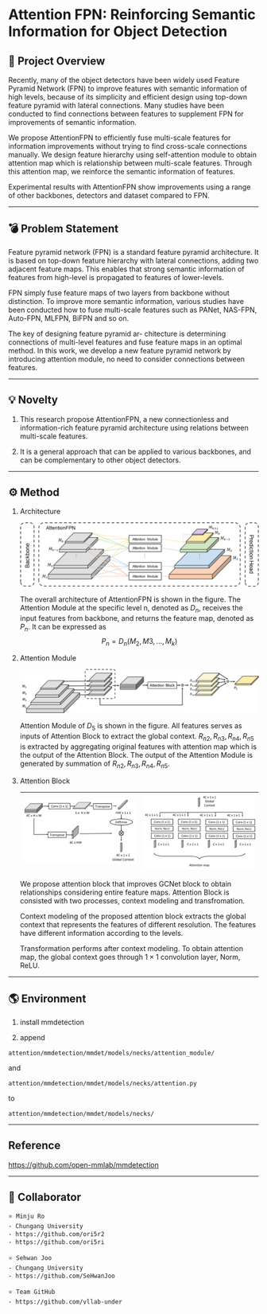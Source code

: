 # Attention FPN: Reinforcing Semantic Information for Object Detection

## 🧾 Project Overview

Recently, many of the object detectors have been widely used Feature Pyramid Network (FPN) to improve features with semantic information of high levels, because of its simplicity and efficient design using top-down feature pyramid with lateral connections. Many studies have been conducted to find connections between features to supplement FPN for improvements of semantic information.

We propose AttentionFPN to efficiently fuse multi-scale features for information improvements without trying to find cross-scale connections manually. We design feature hierarchy using self-attention module to obtain attention map which is relationship between multi-scale features. Through this attention map, we reinforce the semantic information of features.

Experimental results with AttentionFPN show improvements using a range of other backbones, detectors and dataset compared to FPN.

---

## 💣 Problem Statement

Feature pyramid network (FPN) is a standard feature pyramid architecture. It is based on top-down feature hierarchy with lateral connections, adding two adjacent feature maps. This enables that strong semantic information of features from high-level is propagated to features of lower-levels.

FPN simply fuse feature maps of two layers from backbone without distinction. To improve more semantic information, various studies have been conducted how to fuse multi-scale features such as PANet, NAS-FPN, Auto-FPN, MLFPN, BiFPN and so on.

The key of designing feature pyramid ar- chitecture is determining connections of multi-level features and fuse feature maps in an optimal method. In this work, we develop a new feature pyramid network by introducing attention module, no need to consider connections between features.

---

## 💡 Novelty

1. This research propose AttentionFPN, a new connectionless and information-rich feature pyramid architecture using relations between multi-scale features.

2. It is a general approach that can be applied to various backbones, and can be complementary to other object detectors.

---

## ⚙ Method

1. Architecture

   ![figure1](./image/architecture_v2.png)

   The overall architecture of AttentionFPN is shown in the figure. The Attention Module at the specific level n, denoted as $D_{n}$, receives the input features from backbone, and returns the feature map, denoted as $P_{n}$. It can be expressed as $$P_{n} = D_{n}(M_{2}, M{3}, ..., M_{k})$$

2. Attention Module

   ![figure2](./image/architecture_p5.png)

   Attention Module of $D_{5}$ is shown in the figure. All features serves as inputs of Attention Block to extract the global context. ${R_{n2}, R_{n3}, R_{n4}, R_{n5}}$ is extracted by aggregating original features with attention map which is the output of the Attention Block. The output of the Attention Module is generated by summation of ${R_{n2}, R_{n3}, R_{n4}, R_{n5}}$.

3. Attention Block

   | ![figure3](./image/attention_module_CM.png) | ![figure4](./image/attention_module_T.png) |
   | --------------------------------------------------- | -------------------------------------------------- |

   We propose attention block that improves GCNet block to obtain relationships considering entire feature maps. Attention Block is consisted with two processes, context modeling and transfromation.

   Context modeling of the proposed attention block extracts the global context that represents the features of different resolution. The features have different information according to the levels.

   Transformation performs after context modeling. To obtain attention map, the global context goes through $1\times1$ convolution layer, Norm, ReLU.

---

## 🌎 Environment

1.  install mmdetection

2.  append

```
attention/mmdetection/mmdet/models/necks/attention_module/
```

and

```
attention/mmdetection/mmdet/models/necks/attention.py
```

to

```
attention/mmdetection/mmdet/models/necks/
```

---

## Reference

https://github.com/open-mmlab/mmdetection

---

## 👼 Collaborator

```
⭐️ Minju Ro
- Chungang University
- https://github.com/ori5r2
- https://github.com/ori5ri

⭐️ Sehwan Joo
- Chungang University
- https://github.com/SeHwanJoo

⭐️ Team GitHub
- https://github.com/vllab-under

```
